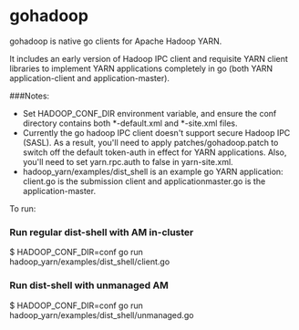 gohadoop
========

gohadoop is native go clients for Apache Hadoop YARN.

It includes an early version of Hadoop IPC client and requisite YARN client libraries to implement YARN applications completely in go (both YARN application-client and application-master).

###Notes: 
* Set HADOOP_CONF_DIR environment variable, and ensure the conf directory contains both *-default.xml and *-site.xml files.
* Currently the go hadoop IPC client doesn't support secure Hadoop IPC (SASL). As a result, you'll need to apply patches/gohadoop.patch to switch off the default token-auth in effect for YARN applications. Also, you'll need to set yarn.rpc.auth to false in yarn-site.xml. 
* hadoop_yarn/examples/dist_shell is an example go YARN application: client.go is the submission client and applicationmaster.go is the application-master. 

To run:
  

### Run regular dist-shell with AM in-cluster

$ HADOOP_CONF_DIR=conf go run hadoop_yarn/examples/dist_shell/client.go


### Run dist-shell with unmanaged AM

$ HADOOP_CONF_DIR=conf go run hadoop_yarn/examples/dist_shell/unmanaged.go
